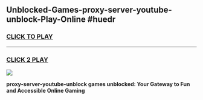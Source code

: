 
## Unblocked-Games-proxy-server-youtube-unblock-Play-Online #huedr
<h3>
<a href="https://news.freeplayer.one?title=proxy-server-youtube-unblock&ref=3">CLICK TO PLAY</a></h3>
<hr>

<h3>
<a href="https://news.freeplayer.one?title=proxy-server-youtube-unblock&ref=3">CLICK 2 PLAY</a>
  
</h3>

<a href="https://news.freeplayer.one?title=proxy-server-youtube-unblock&ref=3"><img src="https://clearcache.store/games.png"></a>


**proxy-server-youtube-unblock games unblocked: Your Gateway to Fun and Accessible Online Gaming**
